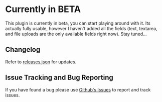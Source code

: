 # Currently in BETA

This plugin is currently in beta, you can start playing around with it. Its actually fully usable, however I haven't added all the fields (text, textarea, and file uploads are the only available fields right now). Stay tuned...


## Changelog

Refer to [releases.json](https://github.com/owldesign/Form-Builder/blob/master/releases.json) for updates.




## Issue Tracking and Bug Reporting

If you have found a bug please use [Github's Issues](https://github.com/owldesign/Form-Builder/issues) to report and track issues.
